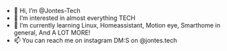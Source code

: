 - 👋 Hi, I’m @Jontes-Tech
- 👀 I’m interested in almost everything TECH
- 🌱 I’m currently learning Linux, Homeassistant, Motion eye, Smarthome in general, And A LOT MORE!
- 📫 You can reach me on instagram DM:S on @jontes.tech
